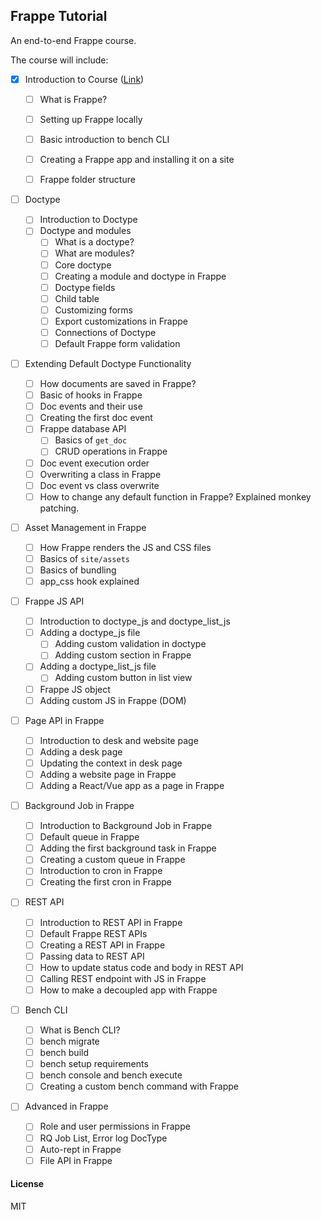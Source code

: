 ## Frappe Tutorial

An end-to-end Frappe course.


The course will include:

- [x] Introduction to Course ([Link](/frappe_tutorial/docs/Introduction_to_Course.md))

  - [ ] What is Frappe?
  - [ ] Setting up Frappe locally
  - [ ] Basic introduction to bench CLI
  - [ ] Creating a Frappe app and installing it on a site
  - [ ] Frappe folder structure


- [ ] Doctype

  - [ ] Introduction to Doctype
  - [ ] Doctype and modules
    - [ ] What is a doctype?
    - [ ] What are modules?
    - [ ] Core doctype
    - [ ] Creating a module and doctype in Frappe
    - [ ] Doctype fields 
    - [ ] Child table
    - [ ] Customizing forms
    - [ ] Export customizations in Frappe
    - [ ] Connections of Doctype
    - [ ] Default Frappe form validation

- [ ] Extending Default Doctype Functionality

  - [ ] How documents are saved in Frappe?
  - [ ] Basic of hooks in Frappe
  - [ ] Doc events and their use
  - [ ] Creating the first doc event
  - [ ] Frappe database API
    - [ ] Basics of `get_doc`
    - [ ] CRUD operations in Frappe
  - [ ] Doc event execution order
  - [ ] Overwriting a class in Frappe
  - [ ] Doc event vs class overwrite
  - [ ] How to change any default function in Frappe? Explained monkey patching.

- [ ] Asset Management in Frappe

  - [ ] How Frappe renders the JS and CSS files
  - [ ] Basics of `site/assets`
  - [ ] Basics of bundling
  - [ ] app_css hook explained

- [ ] Frappe JS API

  - [ ] Introduction to doctype_js and doctype_list_js
  - [ ] Adding a doctype_js file
    - [ ] Adding custom validation in doctype
    - [ ] Adding custom section in Frappe
  - [ ] Adding a doctype_list_js file
    - [ ] Adding custom button in list view
  - [ ] Frappe JS object
  - [ ] Adding custom JS in Frappe (DOM)

- [ ] Page API in Frappe

  - [ ] Introduction to desk and website page
  - [ ] Adding a desk page
  - [ ] Updating the context in desk page
  - [ ] Adding a website page in Frappe
  - [ ] Adding a React/Vue app as a page in Frappe

- [ ] Background Job in Frappe

  - [ ] Introduction to Background Job in Frappe
  - [ ] Default queue in Frappe
  - [ ] Adding the first background task in Frappe
  - [ ] Creating a custom queue in Frappe
  - [ ] Introduction to cron in Frappe
  - [ ] Creating the first cron in Frappe

- [ ] REST API

  - [ ] Introduction to REST API in Frappe
  - [ ] Default Frappe REST APIs
  - [ ] Creating a REST API in Frappe
  - [ ] Passing data to REST API
  - [ ] How to update status code and body in REST API
  - [ ] Calling REST endpoint with JS in Frappe
  - [ ] How to make a decoupled app with Frappe

- [ ] Bench CLI

  - [ ] What is Bench CLI?
  - [ ] bench migrate
  - [ ] bench build
  - [ ] bench setup requirements
  - [ ] bench console and bench execute
  - [ ] Creating a custom bench command with Frappe

- [ ] Advanced in Frappe
    - [ ] Role and user permissions in Frappe
    - [ ] RQ Job List, Error log DocType
    - [ ] Auto-rept in Frappe
    - [ ] File API in Frappe

#### License

MIT
